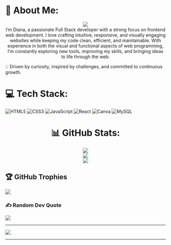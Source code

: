# 🍓 About Me:
  
  <p align="center">
    <a href="https://github.com/DenverCoder1/readme-typing-svg"><img src="https://readme-typing-svg.herokuapp.com?lines=Full+Stack+Web+Developer;Graphic%20Designer;Always%20learning%20new%20things&center=true&width=500&height=50"></a>
  <br>
    I’m Diana, a passionate Full Stack developer with a strong focus on frontend web development. I love crafting intuitive, responsive, and visually engaging websites while keeping my code clean, efficient, and maintainable.
With experience in both the visual and functional aspects of web programming, I’m constantly exploring new tools, improving my skills, and bringing ideas to life through the web.

  </p>

💡 Driven by curiosity, inspired by challenges, and committed to continuous growth.



# 💻 Tech Stack:
![HTML5](https://img.shields.io/badge/html5-%23E34F26.svg?style=for-the-badge&logo=html5&logoColor=white) ![CSS3](https://img.shields.io/badge/css3-%231572B6.svg?style=for-the-badge&logo=css3&logoColor=white) ![JavaScript](https://img.shields.io/badge/javascript-%ffc700.svg?style=for-the-badge&logo=javascript&logoColor=%23F7DF1E) ![React](https://img.shields.io/badge/react-%2320232a.svg?style=for-the-badge&logo=react&logoColor=%2361DAFB) ![Canva](https://img.shields.io/badge/Canva-%2300C4CC.svg?style=for-the-badge&logo=Canva&logoColor=white) 
![MySQL](https://img.shields.io/badge/MySQL-%231572B6.svg?style=for-the-badge&logo=mysql&logoColor=white)

<div align="center">

# 📊 GitHub Stats:
![](https://github-readme-stats.vercel.app/api?username=Aneal07&theme=dracula&hide_border=false&include_all_commits=false&count_private=false)<br/>
![](https://github-readme-streak-stats.herokuapp.com/?user=Aneal07&theme=dracula&hide_border=false)<br/>
![](https://github-readme-stats.vercel.app/api/top-langs/?username=Aneal07&theme=dracula&hide_border=false&include_all_commits=false&count_private=false&layout=compact)

</div>

## 🏆 GitHub Trophies
![](https://github-profile-trophy.vercel.app/?username=Aneal07&theme=onedark&no-frame=true&no-bg=false&margin-w=4)




### ✍️ Random Dev Quote
![](https://quotes-github-readme.vercel.app/api?type=horizontal&theme=radical)

---
[![](https://visitcount.itsvg.in/api?id=Aneal07&icon=2&color=4)](https://visitcount.itsvg.in)

------

